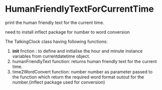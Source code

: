 # HumanFriendlyTextForCurrentTime

print the human friendly text for the current time. 

need to install inflect package for number to word conversion

The TalkingClock class having following functions:
1. __init__ fnction : to define and initialise the hour and minute instance variables from currentdatetime object.
2. humanFriendlyText function: returns human friendly text for the current time.
3. time2WordConvert function: number number as parameter passed to the function which return the required word format outout for the number.(inflect package used for conversion)

